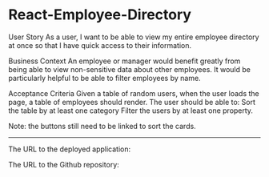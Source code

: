 # React-Employee-Directory
User Story 
As a user, I want to be able to view my entire employee directory at once so that I have quick access to their information.

Business Context 
An employee or manager would benefit greatly from being able to view non-sensitive data about other employees. It would be particularly helpful to be able to filter employees by name.

Acceptance Criteria 
Given a table of random users, when the user loads the page, a table of employees should render. The user should be able to:
Sort the table by at least one category 
Filter the users by at least one property.

Note: the buttons still need to be linked to sort the cards.

**************

The URL to the deployed application:


The URL to the Github repository:
